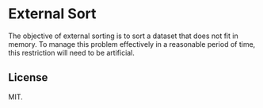 # External Sort

The objective of external sorting is to sort a dataset that does not fit in memory.
To manage this problem effectively in a reasonable period of time,
this restriction will need to be artificial.

## License

MIT.

